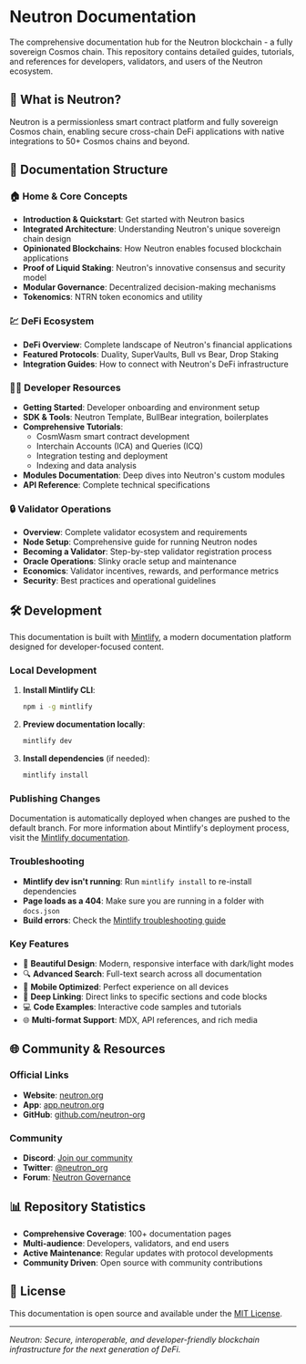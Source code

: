 # Neutron Documentation

The comprehensive documentation hub for the Neutron blockchain - a fully sovereign Cosmos chain. This repository contains detailed guides, tutorials, and references for developers, validators, and users of the Neutron ecosystem.

## 🌟 What is Neutron?

Neutron is a permissionless smart contract platform and fully sovereign Cosmos chain, enabling secure cross-chain DeFi applications with native integrations to 50+ Cosmos chains and beyond.

## 📖 Documentation Structure

### 🏠 **Home & Core Concepts**
- **Introduction & Quickstart**: Get started with Neutron basics
- **Integrated Architecture**: Understanding Neutron's unique sovereign chain design
- **Opinionated Blockchains**: How Neutron enables focused blockchain applications
- **Proof of Liquid Staking**: Neutron's innovative consensus and security model
- **Modular Governance**: Decentralized decision-making mechanisms
- **Tokenomics**: NTRN token economics and utility

### 💹 **DeFi Ecosystem**
- **DeFi Overview**: Complete landscape of Neutron's financial applications
- **Featured Protocols**: Duality, SuperVaults, Bull vs Bear, Drop Staking
- **Integration Guides**: How to connect with Neutron's DeFi infrastructure

### 👨‍💻 **Developer Resources**
- **Getting Started**: Developer onboarding and environment setup
- **SDK & Tools**: Neutron Template, BullBear integration, boilerplates
- **Comprehensive Tutorials**: 
  - CosmWasm smart contract development
  - Interchain Accounts (ICA) and Queries (ICQ)
  - Integration testing and deployment
  - Indexing and data analysis
- **Modules Documentation**: Deep dives into Neutron's custom modules
- **API Reference**: Complete technical specifications

### 🔒 **Validator Operations**
- **Overview**: Complete validator ecosystem and requirements
- **Node Setup**: Comprehensive guide for running Neutron nodes
- **Becoming a Validator**: Step-by-step validator registration process
- **Oracle Operations**: Slinky oracle setup and maintenance
- **Economics**: Validator incentives, rewards, and performance metrics
- **Security**: Best practices and operational guidelines

## 🛠 Development

This documentation is built with [Mintlify](https://mintlify.com), a modern documentation platform designed for developer-focused content.

### Local Development

1. **Install Mintlify CLI**:
   ```bash
   npm i -g mintlify
   ```

2. **Preview documentation locally**:
   ```bash
   mintlify dev
   ```

3. **Install dependencies** (if needed):
   ```bash
   mintlify install
   ```

### Publishing Changes

Documentation is automatically deployed when changes are pushed to the default branch. For more information about Mintlify's deployment process, visit the [Mintlify documentation](https://mintlify.com/docs).

### Troubleshooting

- **Mintlify dev isn't running**: Run `mintlify install` to re-install dependencies
- **Page loads as a 404**: Make sure you are running in a folder with `docs.json`
- **Build errors**: Check the [Mintlify troubleshooting guide](https://mintlify.com/docs/troubleshooting)

### Key Features

- 🎨 **Beautiful Design**: Modern, responsive interface with dark/light modes
- 🔍 **Advanced Search**: Full-text search across all documentation
- 📱 **Mobile Optimized**: Perfect experience on all devices
- 🔗 **Deep Linking**: Direct links to specific sections and code blocks
- 💻 **Code Examples**: Interactive code samples and tutorials
- 🌐 **Multi-format Support**: MDX, API references, and rich media

## 🌐 Community & Resources

### Official Links
- **Website**: [neutron.org](https://neutron.org)
- **App**: [app.neutron.org](https://app.neutron.org)
- **GitHub**: [github.com/neutron-org](https://github.com/neutron-org)

### Community
- **Discord**: [Join our community](https://discord.com/invite/bzPBzbDvWC)
- **Twitter**: [@neutron_org](https://twitter.com/neutron_org)
- **Forum**: [Neutron Governance](https://forum.neutron.org)

## 📊 Repository Statistics

- **Comprehensive Coverage**: 100+ documentation pages
- **Multi-audience**: Developers, validators, and end users
- **Active Maintenance**: Regular updates with protocol developments
- **Community Driven**: Open source with community contributions

## 📝 License

This documentation is open source and available under the [MIT License](LICENSE).

---

*Neutron: Secure, interoperable, and developer-friendly blockchain infrastructure for the next generation of DeFi.*
